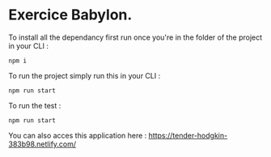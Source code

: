 # Exercice Babylon.

To install all the dependancy first run once you're in the folder of the project in your CLI : 

```
npm i
```
To run the project simply run this in your CLI :

```
npm run start
```

To run the test :

```
npm run start
```

You can also acces this application here : 
https://tender-hodgkin-383b98.netlify.com/
